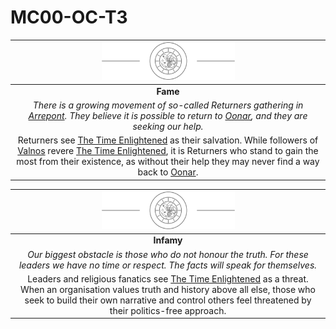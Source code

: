 # MC00-OC-T3

| <img src="../images/card-icons/the-time-enlightened.png" height="60" /> |
|:---:|
| **Fame** |
| *There is a growing movement of so-called Returners gathering in [Arrepont](../places/cities/arrepont.md). They believe it is possible to return to [Oonar](../planes/oonar.md), and they are seeking our help.* |
| Returners see [The Time Enlightened](../organisations/the-time-enlightened.md) as their salvation. While followers of [Valnos](../gods/deities/valnos.md) revere [The Time Enlightened](../organisations/the-time-enlightened.md), it is Returners who stand to gain the most from their existence, as without their help they may never find a way back to [Oonar](../planes/oonar.md). |

| <img src="../images/card-icons/the-time-enlightened.png" height="60" /> |
|:---:|
| **Infamy** |
| *Our biggest obstacle is those who do not honour the truth. For these leaders we have no time or respect. The facts will speak for themselves.* |
| Leaders and religious fanatics see [The Time Enlightened](../organisations/the-time-enlightened.md) as a threat. When an organisation values truth and history above all else, those who seek to build their own narrative and control others feel threatened by their politics-free approach. |
